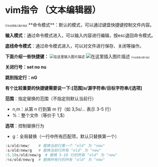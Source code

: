 # vim指令 （文本编辑器）

<img src="https://i-blog.csdnimg.cn/direct/058bbe010a7049a1a20b910741faa87f.png#pic_center" alt="在这里插入图片描述" style="zoom: 50%;" />
**命令模式**：默认的模式，可以通过键盘快捷键控制文件内容。

**输入模式**：通过命令模式进入，可以输入内容进行编辑，按esc退回命令模式。

**底线命令模式**：通过命令模式进入，可以对文件进行保存、关闭等操作。

**下面介绍一些快捷键：**
<img src="https://i-blog.csdnimg.cn/direct/94df4421d1744218969d2a21104f39ab.png#pic_center" alt="在这里插入图片描述" style="zoom: 79.5%;" />
![在这里插入图片描述](https://i-blog.csdnimg.cn/direct/dd0f15fd3a804c1394dfa90a94192434.png#pic_center)
<img src="https://i-blog.csdnimg.cn/direct/c1ab6c600ddc479088ce7686f05b68dc.png#pic_center" alt="在这里插入图片描述" style="zoom: 42%;" />

**关闭行号：set no nu**

**跳到指定行：nG**

**有个比较重要的快捷键需要说一下:[范围]s/源字符串/目标字符串/[选项]**

**范围**：指定替换的范围（不指定则默认当前行）

- n,m：从第 n 行到第 m 行（如 3,5s/... 表示 3-5 行）
- %：整个文件（等价于 1,$）

**选项**：控制替换行为

- g：全局替换（一行中所有匹配项，默认只替换第一个）

```powershell
:s/old/new/    # 替换当前行第一个 "old" 为 "new"
:s/old/new/g   # 替换当前行所有 "old" 为 "new"
:5,10s/old/new/g  # 替换 5-10 行的所有 "old" 为 "new"
:%s/old/new/g  # 替换所有行的所有 "old" 为 "new"
```

# 